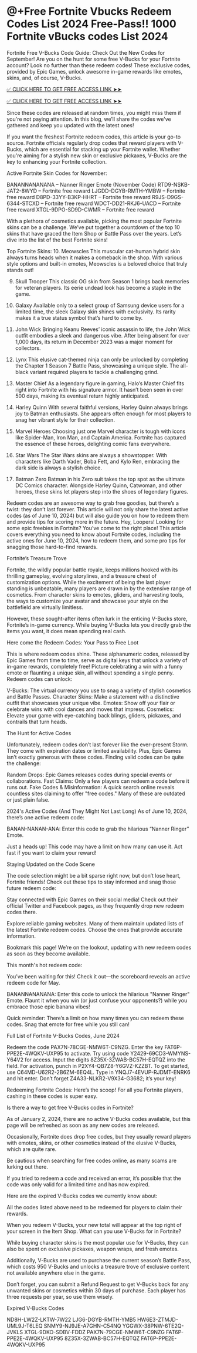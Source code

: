  # @+Free Fortnite Vbucks Redeem Codes List 2024 Free-Pass!! 1000 Fortnite vBucks codes List 2024
Fortnite Free V-Bucks Code Guide: Check Out the New Codes for September! Are you on the hunt for some free V-Bucks for your Fortnite account? Look no further than these redeem codes! These exclusive codes, provided by Epic Games, unlock awesome in-game rewards like emotes, skins, and, of course, V-Bucks.


[✅ CLICK HERE TO GET FREE ACCESS LINK ➤➤](https://cutt.ly/beHLHBxO)

[✅ CLICK HERE TO GET FREE ACCESS LINK ➤➤](https://cutt.ly/beHLHBxO)



Since these codes are released at random times, you might miss them if you're not paying attention. In this blog, we’ll share the codes we've gathered and keep you updated with the latest ones!

If you want the freshest Fortnite redeem codes, this article is your go-to source. Fortnite officials regularly drop codes that reward players with V-Bucks, which are essential for stacking up your Fortnite wallet. Whether you're aiming for a stylish new skin or exclusive pickaxes, V-Bucks are the key to enhancing your Fortnite collection.

Active Fortnite Skin Codes for November:

BANANNANANANA – Nanner Ringer Emote (November Code)
RTD9-NSKB-JAT2-8WYD – Fortnite free reward
LJGDD-DGYB-RMTH-YMBW – Fortnite free reward
D8PD-33YY-B3KP-HHRT – Fortnite free reward
R9JS-D9GS-6344-STCXD – Fortnite free reward
WDCT-DD21-RKJ6-UACD – Fortnite free reward
XTGL-9DPO-SD9D-CWMR – Fortnite free reward

With a plethora of cosmetics available, picking the most popular Fortnite skins can be a challenge. We’ve put together a countdown of the top 10 skins that have graced the Item Shop or Battle Pass over the years. Let’s dive into the list of the best Fortnite skins!

Top Fortnite Skins:
10. Meowscles
This muscular cat-human hybrid skin always turns heads when it makes a comeback in the shop. With various style options and built-in emotes, Meowscles is a beloved choice that truly stands out!

9. Skull Trooper
This classic OG skin from Season 1 brings back memories for veteran players. Its eerie undead look has become a staple in the game.

8. Galaxy
Available only to a select group of Samsung device users for a limited time, the sleek Galaxy skin shines with exclusivity. Its rarity makes it a true status symbol that’s hard to come by.

7. John Wick
Bringing Keanu Reeves’ iconic assassin to life, the John Wick outfit embodies a sleek and dangerous vibe. After being absent for over 1,000 days, its return in December 2023 was a major moment for collectors.

6. Lynx
This elusive cat-themed ninja can only be unlocked by completing the Chapter 1 Season 7 Battle Pass, showcasing a unique style. The all-black variant required players to tackle a challenging grind.

5. Master Chief
As a legendary figure in gaming, Halo’s Master Chief fits right into Fortnite with his signature armor. It hasn’t been seen in over 500 days, making its eventual return highly anticipated.

4. Harley Quinn
With several faithful versions, Harley Quinn always brings joy to Batman enthusiasts. She appears often enough for most players to snag her vibrant style for their collection.

3. Marvel Heroes
Choosing just one Marvel character is tough with icons like Spider-Man, Iron Man, and Captain America. Fortnite has captured the essence of these heroes, delighting comic fans everywhere.

2. Star Wars
The Star Wars skins are always a showstopper. With characters like Darth Vader, Boba Fett, and Kylo Ren, embracing the dark side is always a stylish choice.

1. Batman Zero
Batman in his Zero suit takes the top spot as the ultimate DC Comics character. Alongside Harley Quinn, Catwoman, and other heroes, these skins let players step into the shoes of legendary figures.

Redeem codes are an awesome way to grab free goodies, but there’s a twist: they don’t last forever. This article will not only share the latest active codes (as of June 10, 2024) but will also guide you on how to redeem them and provide tips for scoring more in the future. Hey, Loopers! Looking for some epic freebies in Fortnite? You’ve come to the right place! This article covers everything you need to know about Fortnite codes, including the active ones for June 10, 2024, how to redeem them, and some pro tips for snagging those hard-to-find rewards.

Fortnite’s Treasure Trove

Fortnite, the wildly popular battle royale, keeps millions hooked with its thrilling gameplay, evolving storylines, and a treasure chest of customization options. While the excitement of being the last player standing is unbeatable, many players are drawn in by the extensive range of cosmetics. From character skins to emotes, gliders, and harvesting tools, the ways to customize your avatar and showcase your style on the battlefield are virtually limitless.

However, these sought-after items often lurk in the enticing V-Bucks store, Fortnite’s in-game currency. While buying V-Bucks lets you directly grab the items you want, it does mean spending real cash.

Here come the Redeem Codes: Your Pass to Free Loot

This is where redeem codes shine. These alphanumeric codes, released by Epic Games from time to time, serve as digital keys that unlock a variety of in-game rewards, completely free! Picture celebrating a win with a funny emote or flaunting a unique skin, all without spending a single penny. Redeem codes can unlock:

V-Bucks: The virtual currency you use to snag a variety of stylish cosmetics and Battle Passes.
Character Skins: Make a statement with a distinctive outfit that showcases your unique vibe.
Emotes: Show off your flair or celebrate wins with cool dances and moves that impress.
Cosmetics: Elevate your game with eye-catching back blings, gliders, pickaxes, and contrails that turn heads.

The Hunt for Active Codes

Unfortunately, redeem codes don’t last forever like the ever-present Storm. They come with expiration dates or limited availability. Plus, Epic Games isn’t exactly generous with these codes. Finding valid codes can be quite the challenge:

Random Drops: Epic Games releases codes during special events or collaborations.
Fast Claims: Only a few players can redeem a code before it runs out.
Fake Codes & Misinformation: A quick search online reveals countless sites claiming to offer "free codes." Many of these are outdated or just plain false.

2024's Active Codes (And They Might Not Last Long)
As of June 10, 2024, there’s one active redeem code:

BANAN-NANAN-ANA: Enter this code to grab the hilarious “Nanner Ringer” Emote.

Just a heads up! This code may have a limit on how many can use it. Act fast if you want to claim your reward!

Staying Updated on the Code Scene

The code selection might be a bit sparse right now, but don’t lose heart, Fortnite friends! Check out these tips to stay informed and snag those future redeem code:

Stay connected with Epic Games on their social media! Check out their official Twitter and Facebook pages, as they frequently drop new redeem codes there.

Explore reliable gaming websites. Many of them maintain updated lists of the latest Fortnite redeem codes. Choose the ones that provide accurate information.

Bookmark this page! We’re on the lookout, updating with new redeem codes as soon as they become available.

This month's hot redeem code:

You’ve been waiting for this! Check it out—the scoreboard reveals an active redeem code for May.

BANANNANANANA: Enter this code to unlock the hilarious "Nanner Ringer" Emote. Flaunt it when you win (or just confuse your opponents?) while you embrace those epic banana vibes!

Quick reminder: There’s a limit on how many times you can redeem these codes. Snag that emote for free while you still can!

Full List of Fortnite V-Bucks Codes, June 2024

Redeem the code PAX7N-78CGE-NMW6T-C9NZG.
Enter the key FAT6P-PPE2E-4WQKV-UXP95 to activate.
Try using code Y2429-69CD3-WMYNS-Y64V2 for access.
Input the digits 8Z35X-3ZWAB-BC57H-EQTQZ into the field.
For activation, punch in P2XY4-QB7Z8-Y6GVZ-KZZBT.
To get started, use C64MD-U62R2-2B6ZM-6EQ4L.
Type in YNQJ7-4EVUP-RJDMT-ENRK6 and hit enter.
Don’t forget Z4A33-NLKR2-V9X34-G3682; it’s your key!

Redeeming Fortnite Codes: Here’s the scoop!
For all you Fortnite players, cashing in these codes is super easy.

Is there a way to get free V-Bucks codes in Fortnite?

As of January 2, 2024, there are no active V-Bucks codes available, but this page will be refreshed as soon as any new codes are released.

Occasionally, Fortnite does drop free codes, but they usually reward players with emotes, skins, or other cosmetics instead of the elusive V-Bucks, which are quite rare.

Be cautious when searching for free codes online, as many scams are lurking out there.

If you tried to redeem a code and received an error, it’s possible that the code was only valid for a limited time and has now expired.

Here are the expired V-Bucks codes we currently know about:

All the codes listed above need to be redeemed for players to claim their rewards.

When you redeem V-Bucks, your new total will appear at the top right of your screen in the Item Shop. What can you use V-Bucks for in Fortnite?

While buying character skins is the most popular use for V-Bucks, they can also be spent on exclusive pickaxes, weapon wraps, and fresh emotes.

Additionally, V-Bucks are used to purchase the current season’s Battle Pass, which costs 950 V-Bucks and unlocks a treasure trove of exclusive content not available anywhere else in the game.

Don’t forget, you can submit a Refund Request to get V-Bucks back for any unwanted skins or cosmetics within 30 days of purchase. Each player has three requests per year, so use them wisely.

Expired V-Bucks Codes

ND8H-LW2Z-LKTW-7W22
LJG6-DGYB-RMTH-YMB5
HW6E3-ZTMJD-UML9J-T6LEQ
SNMY9-NJ9JE-A7GHN-C54NQ
YGGWX-38PNW-6TE2Q-JVKLS
XTGL-9DKO-SDBV-FDDZ
PAX7N-79CGE-NMW6T-C9NZG
FAT6P-PPE2E-4WQKV-UXP95
8Z35X-3ZWAB-BC57H-EQTQZ
FAT6P-PPE2E-4WQKV-UXP95​​
